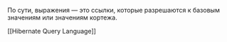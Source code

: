 По сути, выражения — это ссылки, которые разрешаются к базовым значениям или значениям кортежа.

[[Hibernate Query Language]]